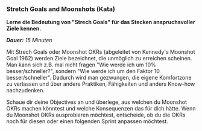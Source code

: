 ### Stretch Goals and Moonshots (Kata)
**Lerne die Bedeutung von "Strech Goals" für das Stecken anspruchsvoller Ziele kennen.**

_**Dauer:** 15 Minuten_

Mit Strech Goals oder Moonshot OKRs (abgeleitet von Kennedy's Moonshot Goal 1962) werden Ziele bezeichnet, die unmöglich zu erreichen scheinen. Man kann sich z.B. mal nicht fragen "Wie werde ich um 10% besser/schneller?", sondern "Wie werde ich um den Faktor 10 besser/schneller". Dadurch wird man gezwungen, die eigene Komfortzone zu verlassen und über andere Praktiken, Fähigkeiten und anders Know-how nachzudenken.

Schaue dir deine Objectives an und überlege, aus welchen du Moonshot OKRs machen könntest und welche Konsequenzen das für dich hätte. Wenn du Moonshot OKRs ausprobieren möchtest, entscheide, ob du die OKRs noch für diesen oder einen folgenden Sprint anpassen möchtest.
